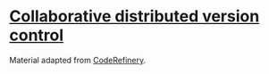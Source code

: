 # [Collaborative distributed version control](https://mmesiti.github.io/git-intermediate/)


Material adapted from [CodeRefinery](https://coderefinery.github.io/git-intermediate/).
